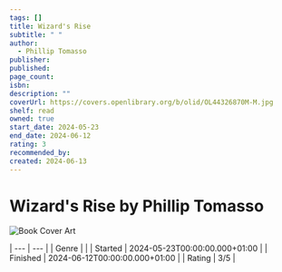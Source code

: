 ```yaml
---
tags: []
title: Wizard's Rise
subtitle: " "
author:
  - Phillip Tomasso
publisher: 
published: 
page_count: 
isbn: 
description: ""
coverUrl: https://covers.openlibrary.org/b/olid/OL44326870M-M.jpg
shelf: read
owned: true
start_date: 2024-05-23
end_date: 2024-06-12
rating: 3
recommended_by: 
created: 2024-06-13
---
```


# Wizard's Rise by Phillip Tomasso

![Book Cover Art](https://covers.openlibrary.org/b/olid/OL44326870M-M.jpg)


| --- | --- |
| Genre |  |
| Started | 2024-05-23T00:00:00.000+01:00 |
| Finished | 2024-06-12T00:00:00.000+01:00 |
| Rating | 3/5 |

